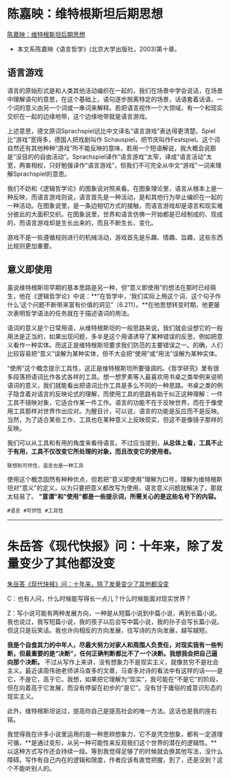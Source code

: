 # 陈嘉映：维特根斯坦后期思想

[陈嘉映：维特根斯坦后期思想](https://www.douban.com/group/topic/49375506/)

- 本文系陈嘉映《语言哲学》(北京大学出版社，2003)第十章。 

## 语言游戏

语言的原始形式是和人类其他活动编织在一起的，我们在场景中学会说话，在场景中理解语句的意思，在这个基础上，语句逐步脱离特定的场景，话语套着话语，一个词的意义由另一个词或一串词来解释。若把语言视作一个大领域，有一个和现实交织在一起的边缘地带，这个边缘地带就是语言游戏。 

上述意思，德文原词Sprachspiel远比中文译名“语言游戏”表达得更清楚。Spiel比“游戏”宽得多，德国人把戏剧叫作 Schauspiel，把节庆叫作Festspiel。这个词自然还有其他种种“游戏”所不能反映的意味，若用一个短语解说，我大概会说那是“没目的的自由活动”。Sprachspiel译作“语言游戏”太窄，译成“语言活动”太宽，两害相权，只好勉强译作“语言游戏”，但我们不可完全从中文“游戏”一词来理解Sprachspiel的意思。

我们不妨和《逻辑哲学论》的图象说对照来看。在图象理论里，语言从根本上是一种反映，而语言游戏则说，语言首先是一种活动，是和其他行为举止编织在一起的一种活动。在图象说里，是一条边相切方式的接触，而语言游戏却是语言和现实难分彼此的大面积交织。在图象说里，世界和语言仿佛一开始都是已经制成的、现成的，而语言游戏却是生长出来的，而且不断生长、变化。 

游戏不是一些遵循规则进行的机械活动，游戏首先是乐趣、情趣、旨趣，这些东西比规则更加重要。

## 意义即使用

虽说维特根斯坦早期的基本思路是另一种，但“意义即使用”的想法在那时已经萌生，他在《逻辑哲学论》中说：**“在哲学中，‘我们实际上用这个词、这个句子作什么’这个问题不断带来富有价值的洞见”〔6.211〕。**在他思想转变时期，他更屡次表明哲学语法的任务就在于描述语词的用法。

语词的意义是个日常用语，从维特根斯坦的一般思路来说，我们就会设想它的一般用法是正当的，如果出现问题，多半是这个用语诱导了某种错误的反思，例如把意义看作一种实体。而这正是维特根斯坦要求我们防范的主要错误之一。的确，人们比较容易把“意义”误解为某种实体，但不大会把“使用”或“用法”误解为某种实体。 

“使用”这个概念提示工具性，这正是维特根斯坦所要强调的。《哲学研究》里有很多段落把语词比作各式各样的工具。想一想罗素等人最喜欢用书桌之类举例来说明语词的意义，我们就能看出把语词比作工具是多么不同的一种思路。书桌之类的例子隐含着对语言的反映论式的理解，而使用工具的思路有助于纠正这种理解：一件工具不镜映对象，它适合作某一件工作。语言的功能不在于反映世界，而在于像使用工具那样对世界作出应对。为醒目计，可以说，语言的功能是反应而不是反映。当然，为了适合某些工作，工具也在某种意义上反映现实，但这不是像镜子那样的反映。

我们可以从工具和有用的角度来看待语言。不过应当提到，**从总体上看，工具不止于有用，工具不仅改变它所处理的对象，而且改变它的使用者。**

`联想到可供性，语言也是一种工具`

使用这个概念固然有种种优点，但若把"意义即使用"理解为口号，理解为维特根斯坦对"意义"的定义，以为只要把意义都改写为使用，语言意义问题就解决了，那就太轻易了。 **"意谓"和"使用"都是一些提示词，所需关心的是这些名号下的内容。**

`#语言 #可供性 #工具性`

---

# 朱岳答《现代快报》问：十年来，除了发量变少了其他都没变

[朱岳答《现代快报》问：十年来，除了发量变少了其他都没变](https://www.douban.com/note/576245494/)

C：也有人问，什么时候能写得长一点儿？什么时候能面对现实世界？

Z：写小说可能有两种发展方向，一种是从短篇小说到中篇小说，再到长篇小说。我也说过，我写短篇小说，我的孩子以后会写中篇小说，我的孙子会写长篇小说。但这只是玩笑话。我也许向相反的方向发展，往写诗的方向发展，越写越短。

**我是个自食其力的中年人，尽最大努力对家人和周围人负责任，对现实我有一些判断，但最重要的是“决断”，任何正确判断都比不了一个决断。我想我会把自己逼向那个决断。** 不过从写作上来讲，没有想象力不是现实主义，就像贫穷不是社会主义。最近读周伟驰老师讲马查多的文章，马查多对诗的看法中有这样的话——是它，不是它，高于它。我想，如果把它理解为“现实”，我可能在“不是它”的阶段，但在向着高于它发展，而没有停留在初步的“是它”。没有甘于庸俗的或意识形态的现实主义。

此外，维特根斯坦说过，提高你自己是提高社会的唯一方法。这话也是我的座右铭。

我觉得我在许多小说里运用的是一种思辨想象力，它不是凭空想象，都有一定道理可循，**是通过变形，从另一种可能性来反观我们这个世界的潜在的逻辑性。**以这种方式写作还会持续一段。等到我觉得足够了的时候就会换其他写法，没什么障碍。写作有自己内在的逻辑和限度，作者应该有直觉把握，到了，还是没到？这个不能听别人的。

